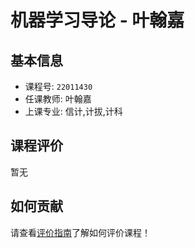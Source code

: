 # 机器学习导论 - 叶翰嘉

## 基本信息

- 课程号: `22011430`
- 任课教师: 叶翰嘉
- 上课专业: 信计,计拔,计科

## 课程评价

暂无

## 如何贡献

请查看[评价指南](../how-to-comment.md)了解如何评价课程！
